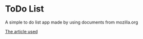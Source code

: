 # ToDo List

A simple to do list app made by using documents from mozilla.org

[The article used](https://developer.mozilla.org/en-US/docs/Learn/Tools_and_testing/Client-side_JavaScript_frameworks/React_getting_started)

